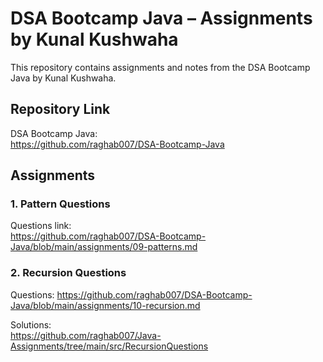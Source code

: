 # DSA Bootcamp Java – Assignments by Kunal Kushwaha

This repository contains assignments and notes from the DSA Bootcamp Java by Kunal Kushwaha.

## Repository Link

DSA Bootcamp Java:  
https://github.com/raghab007/DSA-Bootcamp-Java

## Assignments

### 1. Pattern Questions

Questions link:  
https://github.com/raghab007/DSA-Bootcamp-Java/blob/main/assignments/09-patterns.md

### 2. Recursion Questions

Questions: 
https://github.com/raghab007/DSA-Bootcamp-Java/blob/main/assignments/10-recursion.md

Solutions:  
https://github.com/raghab007/Java-Assignments/tree/main/src/RecursionQuestions
